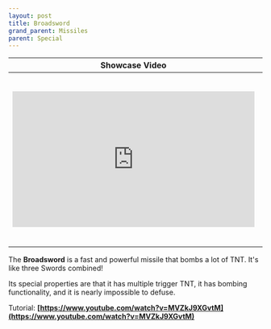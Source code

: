 ```yaml
---
layout: post
title: Broadsword
grand_parent: Missiles
parent: Special
---
```


| Showcase Video | Statistics |
| --- | --- |
| <iframe width="480" height="270" src="https://www.youtube.com/embed/VKvob-2VeSM?list=PLPke2IloqMPrpmS_RpVvR0-dRQ_0zRC1g" title="YouTube video player" frameborder="0" allow="accelerometer; autoplay; clipboard-write; encrypted-media; gyroscope; picture-in-picture" allowfullscreen></iframe> | **TNT Count:** 23<br><br>**Speed:** 3.3 m/s<br><br>**Dimensions:** 12x3x3<br><br>**Difficulty of Riding:** Hard<br><br>**Category:** Special<br><br>**Created by:** IndigoLaser

The **Broadsword** is a fast and powerful missile that bombs a lot of TNT. It's like three Swords combined!

Its special properties are that it has multiple trigger TNT, it has bombing functionality, and it is nearly impossible to defuse.

Tutorial: __[https://www.youtube.com/watch?v=MVZkJ9XGvtM](https://www.youtube.com/watch?v=MVZkJ9XGvtM)__